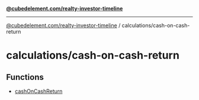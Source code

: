 [**@cubedelement.com/realty-investor-timeline**](../../index.md)

---

[@cubedelement.com/realty-investor-timeline](../../modules.md) / calculations/cash-on-cash-return

# calculations/cash-on-cash-return

## Functions

- [cashOnCashReturn](functions/cashOnCashReturn.md)
